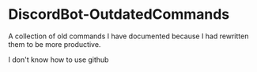 # DiscordBot-OutdatedCommands
A collection of old commands I have documented because I had rewritten them to be more productive.

I don't know how to use github

